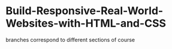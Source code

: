 # Build-Responsive-Real-World-Websites-with-HTML-and-CSS

branches correspond to different sections of course
